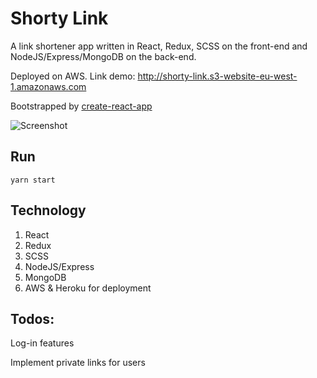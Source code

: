 # Shorty Link
A link shortener app written in React, Redux, SCSS on the front-end and NodeJS/Express/MongoDB on the back-end.

Deployed on AWS. Link demo: http://shorty-link.s3-website-eu-west-1.amazonaws.com

Bootstrapped by [create-react-app](https://github.com/facebook/create-react-app)

![Screenshot](https://user-images.githubusercontent.com/14043840/40328559-108c8d6a-5d47-11e8-87ec-810feaf7f468.png)

## Run
```
yarn start
```
## Technology

 1. React
 2. Redux
 3. SCSS
 4. NodeJS/Express
 5. MongoDB
 6. AWS & Heroku for deployment
 
 ## Todos:

Log-in features

Implement private links for users
